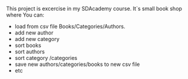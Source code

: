 This project is excercise in my SDAcademy course. 
It`s small book shop where You can:
* load from csv file Books/Categories/Authors.
* add new author
* add new category
* sort books
* sort authors
* sort category /categories 
* save new authors/categories/books to new csv file
* etc
